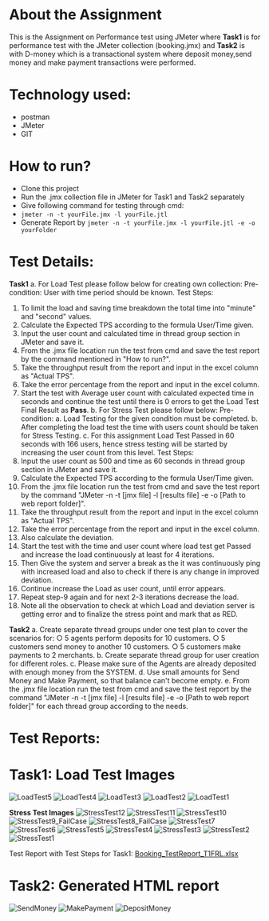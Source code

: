 # About the Assignment
This is the Assignment on Performance test using JMeter where
**Task1** is for performance test with the JMeter collection (booking.jmx) and
**Task2** is with D-money which is a transactional system where deposit money,send money and make payment transactions were performed.

# Technology used:
- postman
- JMeter
- GIT

# How to run?
- Clone this project
- Run the .jmx collection file in JMeter for Task1 and Task2 separately
- Give following command for testing through cmd:
- ``` jmeter -n -t yourFile.jmx -l yourFile.jtl ```
- Generate Report by ``` jmeter -n -t yourFile.jmx -l yourFile.jtl -e -o yourFolder ```

# Test Details:
**Task1** a. For Load Test please follow below for creating own collection:
Pre-condition:
User with time period should be known.
Test Steps:
1. To limit the load and saving time breakdown the total time into "minute" and "second" values.
2. Calculate the Expected TPS according to the formula User/Time given.
3. Input the user count and calculated time in thread group section in JMeter and save it.
4. From the .jmx file location run the test from cmd and save the test report by the command mentioned in "How to run?".
5. Take the throughput result from the report and input in the excel column as "Actual TPS".
6. Take the error percentage from the report and input in the excel column.
7. Start the test with Average user count with calculated expected time in seconds and continue the test until there is 0 errors to get the Load Test Final Result as **Pass**.
   b. For Stress Test please follow below:
Pre-condition:
a. Load Testing for the given condition must be completed.
b. After completing the load test the time with users count should be taken for Stress Testing.
c. For this assignment Load Test Passed in 60 seconds with 166 users, hence stress testing will be started by increasing the user count from this level.
Test Steps:
1. Input the user count as 500 and  time as 60 seconds in thread group section in JMeter and save it.
2. Calculate the Expected TPS according to the formula User/Time given.
3. From the .jmx file location run the test from cmd and save the test report by the command "JMeter -n -t [jmx file] -l [results file] -e -o [Path to web report folder]".
4. Take the throughput result from the report and input in the excel column as "Actual TPS".
5. Take the error percentage from the report and input in the excel column.
6. Also calculate the deviation.
7. Start the test with the time and user count where load test get Passed and increase the load continuously at least for 4 iterations.
8. Then Give the system and server a break as the it was continuously ping with increased load and also to check if there is any change in improved deviation.
9. Continue increase the Load as user count, until error appears.
10. Repeat step-9 again and for next 2-3 iterations decrease the load.
11. Note all the observation to check at which Load and deviation server is getting error and to finalize the stress point and mark that as RED.
    
**Task2** a. Create separate thread groups under one test plan to cover the scenarios for:
○ 5 agents perform deposits for 10 customers.
○ 5 customers send money to another 10 customers.
○ 5 customers make payments to 2 merchants.
          b. Create separate thread group for user creation for different roles.
          c. Please make sure of the Agents are already deposited with enough money from the SYSTEM.
          d. Use small amounts for Send Money and Make Payment, so that balance can't become empty.
          e. From the .jmx file location run the test from cmd and save the test report by the command "JMeter -n -t [jmx file] -l [results file] -e -o [Path to web report folder]" for each thread group according to the needs.

# Test Reports:
# Task1: **Load Test Images** 
![LoadTest5](https://github.com/user-attachments/assets/c3573874-4563-4bc6-addc-d544bb4a1204)
![LoadTest4](https://github.com/user-attachments/assets/3d7fe8ae-87e5-4caa-aea5-7f6c0a145c82)
![LoadTest3](https://github.com/user-attachments/assets/12283b1a-5a65-4fa4-87b6-affae1cdf487)
![LoadTest2](https://github.com/user-attachments/assets/3777645e-1247-4253-a2ba-a120647f5da4)
![LoadTest1](https://github.com/user-attachments/assets/4d90fbab-f973-41d7-908e-26347c9702c7)

**Stress Test Images**
![StressTest12](https://github.com/user-attachments/assets/6e227927-9416-4ee4-a64b-ad9b178ba9fe)
![StressTest11](https://github.com/user-attachments/assets/39ec3fac-92c9-4ffa-8897-17e96a16cdf2)
![StressTest10](https://github.com/user-attachments/assets/60841113-fb79-4449-8dda-07df1f8aa9d7)
![StressTest9_FailCase](https://github.com/user-attachments/assets/6be9b473-68fe-4fca-980e-2a6c30cd6ae8)
![StressTest8_FailCase](https://github.com/user-attachments/assets/f4c4000e-841e-45ee-9698-229179195a09)
![StressTest7](https://github.com/user-attachments/assets/bccc000f-ea87-4100-ad3b-14ace1204bbe)
![StressTest6](https://github.com/user-attachments/assets/6b1efd63-73e0-41e2-a67b-50119a430d2b)
![StressTest5](https://github.com/user-attachments/assets/0751ef81-d066-4aab-9c35-dbe49dabf029)
![StressTest4](https://github.com/user-attachments/assets/6bcc37d0-af14-421a-b5b8-0f8a3dfabc29)
![StressTest3](https://github.com/user-attachments/assets/90cfd747-0158-4743-a4f2-4c93b5636be4)
![StressTest2](https://github.com/user-attachments/assets/7336ca83-1ab1-407e-9759-93051b8bd746)
![StressTest1](https://github.com/user-attachments/assets/722328ae-6b4a-4a9a-9e84-21e4ff8afefa)

Test Report with Test Steps for Task1: [Booking_TestReport_T1FRL.xlsx](https://github.com/user-attachments/files/18387049/Booking_TestReport_T1FRL.xlsx)


# Task2: **Generated HTML report**
![SendMoney](https://github.com/user-attachments/assets/d0ccc107-f22e-404f-ba82-06bab9774e80)
![MakePayment](https://github.com/user-attachments/assets/8493b8ea-624d-4268-b85d-e254cbdd1502)
![DepositMoney](https://github.com/user-attachments/assets/820d1721-d590-4baa-80fd-15ed9631fdac)
